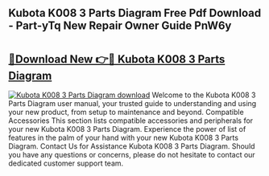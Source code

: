 ## Kubota K008 3 Parts Diagram Free Pdf Download - Part-yTq New Repair Owner Guide PnW6y

# <h2><a href="http://dfn1r4x.blite.top/?on=Kubota+K008+3+Parts+Diagram">🔗Download New 👉🔴 Kubota K008 3 Parts Diagram</a></h2>

[![Kubota K008 3 Parts Diagram download](https://i.imgur.com/lujVjoI.png)](http://dfn1r4x.blite.top/?on=Kubota+K008+3+Parts+Diagram)
Welcome to the Kubota K008 3 Parts Diagram user manual, your trusted guide to understanding and using your new product, from setup to maintenance and beyond. Compatible Accessories This section lists compatible accessories and peripherals for your new Kubota K008 3 Parts Diagram. Experience the power of list of features in the palm of your hand with your new Kubota K008 3 Parts Diagram. Contact Us for Assistance Kubota K008 3 Parts Diagram. Should you have any questions or concerns, please do not hesitate to contact our dedicated customer support team.
